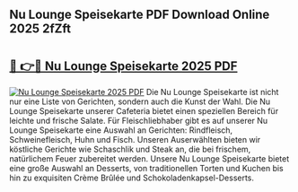 ## Nu Lounge Speisekarte PDF Download Online 2025 2fZft

# <h2><a href="http://gc5h26.nevu.top/?p=Nu+Lounge+Speisekarte">🔗 👉🔴 Nu Lounge Speisekarte 2025 PDF</a></h2>

[![Nu Lounge Speisekarte 2025 PDF](https://i.imgur.com/dBaPXMq.png)](http://gc5h26.nevu.top/?p=Nu+Lounge+Speisekarte)
Die Nu Lounge Speisekarte ist nicht nur eine Liste von Gerichten, sondern auch die Kunst der Wahl. Die Nu Lounge Speisekarte unserer Cafeteria bietet einen speziellen Bereich für leichte und frische Salate. Für Fleischliebhaber gibt es auf unserer Nu Lounge Speisekarte eine Auswahl an Gerichten: Rindfleisch, Schweinefleisch, Huhn und Fisch. Unseren Auserwählten bieten wir köstliche Gerichte wie Schaschlik und Steak an, die bei frischem, natürlichem Feuer zubereitet werden. Unsere Nu Lounge Speisekarte bietet eine große Auswahl an Desserts, von traditionellen Torten und Kuchen bis hin zu exquisiten Crème Brûlée und Schokoladenkapsel-Desserts.
